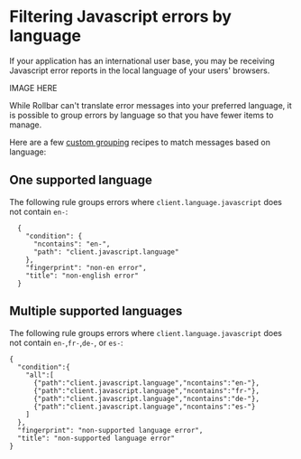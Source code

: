 # Filtering Javascript errors by language

If your application has an international user base, you may be receiving Javascript error reports in the local language of your users' browsers.

IMAGE HERE

While Rollbar can't translate error messages into your preferred language, it is possible to group errors by language so that you have fewer items to manage.

Here are a few [custom grouping](/docs/custom-grouping/) recipes to match messages based on language:
## One supported language
The following rule groups errors where `client.language.javascript` does not contain `en-`:
```
  {
    "condition": {
      "ncontains": "en-", 
      "path": "client.javascript.language"
    }, 
    "fingerprint": "non-en error", 
    "title": "non-english error"
  }
```

## Multiple supported languages
The following rule groups errors where `client.language.javascript` does not contain `en-`,`fr-`,`de-`, or `es-`:
```
{
  "condition":{
    "all":[
      {"path":"client.javascript.language","ncontains":"en-"},
      {"path":"client.javascript.language","ncontains":"fr-"},
      {"path":"client.javascript.language","ncontains":"de-"},
      {"path":"client.javascript.language","ncontains":"es-"}
    ]
  },
  "fingerprint": "non-supported language error",
  "title": "non-supported language error"
}
```
